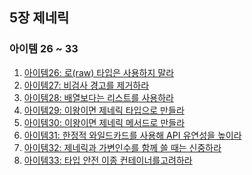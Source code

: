 ## 5장 제네릭
### 아이템 26 ~ 33
1. [아이템26: 로(raw) 타입은 사용하지 말라]()
2. [아이템27: 비검사 경고를 제거하라]()
3. [아이템28: 배열보다는 리스트를 사용하라]()
4. [아이템29: 이왕이면 제네릭 타입으로 만들라]()
5. [아이템30: 이왕이면 제네릭 메서드로 만들라]()
6. [아이템31: 한정적 와일드카드를 사용해 API 유연성을 높이라]()
7. [아이템32: 제네릭과 가변인수를 함께 쓸 때는 신중하라]()
8. [아이템33: 타입 안전 이종 컨테이너를고려하라]()
